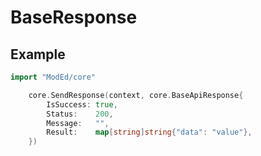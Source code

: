 # BaseResponse

## Example

```go
import "ModEd/core"

	core.SendResponse(context, core.BaseApiResponse{
		IsSuccess: true,
		Status:    200,
		Message:   "",
		Result:    map[string]string{"data": "value"},
	})
```
